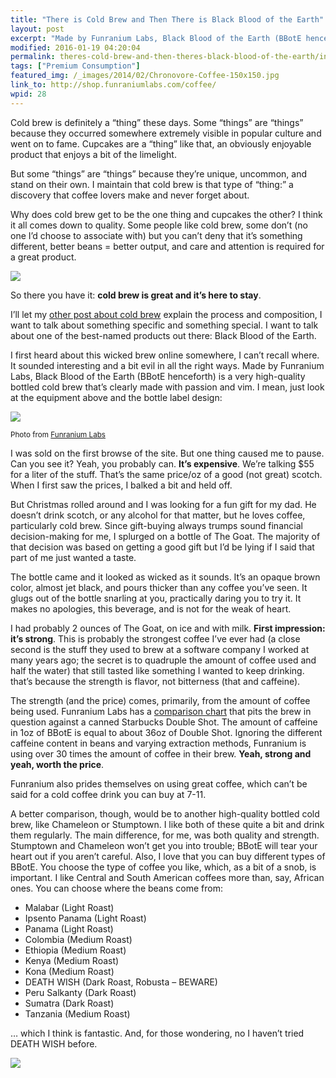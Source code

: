 ```yaml
---
title: "There is Cold Brew and Then There is Black Blood of the Earth"
layout: post
excerpt: "Made by Funranium Labs, Black Blood of the Earth (BBotE henceforth) is a very high-quality bottled cold brew that’s clearly made with passion and vim."
modified: 2016-01-19 04:20:04
permalink: theres-cold-brew-and-then-theres-black-blood-of-the-earth/index.html
tags: ["Premium Consumption"]
featured_img: /_images/2014/02/Chronovore-Coffee-150x150.jpg
link_to: http://shop.funraniumlabs.com/coffee/
wpid: 28
---
```



Cold brew is definitely a “thing” these days. Some “things” are “things” because they occurred somewhere extremely visible in popular culture and went on to fame. Cupcakes are a “thing” like that, an obviously enjoyable product that enjoys a bit of the limelight.

But some “things” are “things” because they’re unique, uncommon, and stand on their own. I maintain that cold brew is that type of “thing:” a discovery that coffee lovers make and never forget about.

Why does cold brew get to be the one thing and cupcakes the other? I think it all comes down to quality. Some people like cold brew, some don’t (no one I’d choose to associate with) but you can’t deny that it’s something different, better beans = better output, and care and attention is required for a great product.

![](/_images/2014/02/Chronovore-Coffee.jpg)

So there you have it: **cold brew is great and it’s here to stay**.

I’ll let my [other post about cold brew](/coldbrew-i-always-want-it-in-my-mouth/) explain the process and composition, I want to talk about something specific and something special. I want to talk about one of the best-named products out there: Black Blood of the Earth.

I first heard about this wicked brew online somewhere, I can’t recall where. It sounded interesting and a bit evil in all the right ways. Made by Funranium Labs, Black Blood of the Earth (BBotE henceforth) is a very high-quality bottled cold brew that’s clearly made with passion and vim. I mean, just look at the equipment above and the bottle label design:

![](/_images/2014/02/goat-883x1024-e1419609642191.jpg)

<small>Photo from [Funranium Labs](http://www.funraniumlabs.com/)</small>

I was sold on the first browse of the site. But one thing caused me to pause. Can you see it? Yeah, you probably can. **It’s expensive**. We’re talking $55 for a liter of the stuff. That’s the same price/oz of a good (not great) scotch. When I first saw the prices, I balked a bit and held off.

But Christmas rolled around and I was looking for a fun gift for my dad. He doesn’t drink scotch, or any alcohol for that matter, but he loves coffee, particularly cold brew. Since gift-buying always trumps sound financial decision-making for me, I splurged on a bottle of The Goat. The majority of that decision was based on getting a good gift but I’d be lying if I said that part of me just wanted a taste.

The bottle came and it looked as wicked as it sounds. It’s an opaque brown color, almost jet black, and pours thicker than any coffee you’ve seen. It glugs out of the bottle snarling at you, practically daring you to try it. It makes no apologies, this beverage, and is not for the weak of heart.

I had probably 2 ounces of The Goat, on ice and with milk. **First impression: it’s strong**. This is probably the strongest coffee I’ve ever had (a close second is the stuff they used to brew at a software company I worked at many years ago; the secret is to quadruple the amount of coffee used and half the water) that still tasted like something I wanted to keep drinking. that’s because the strength is flavor, not bitterness (that and caffeine).

The strength (and the price) comes, primarily, from the amount of coffee being used. Funranium Labs has a [comparison chart](http://www.funraniumlabs.com/the-black-blood-of-the-earth/bbote-vs-coffee) that pits the brew in question against a canned Starbucks Double Shot. The amount of caffeine in 1oz of BBotE is equal to about 36oz of Double Shot. Ignoring the different caffeine content in beans and varying extraction methods, Funranium is using over 30 times the amount of coffee in their brew. **Yeah, strong and yeah, worth the price**.

Funranium also prides themselves on using great coffee, which can’t be said for a cold coffee drink you can buy at 7-11.

A better comparison, though, would be to another high-quality bottled cold brew, like Chameleon or Stumptown. I like both of these quite a bit and drink them regularly. The main difference, for me, was both quality and strength. Stumptown and Chameleon won’t get you into trouble; BBotE will tear your heart out if you aren’t careful. Also, I love that you can buy different types of BBotE. You choose the type of coffee you like, which, as a bit of a snob, is important. I like Central and South American coffees more than, say, African ones. You can choose where the beans come from:

- Malabar (Light Roast)
- Ipsento Panama (Light Roast)
- Panama (Light Roast)
- Colombia (Medium Roast)
- Ethiopia (Medium Roast)
- Kenya (Medium Roast)
- Kona (Medium Roast)
- DEATH WISH (Dark Roast, Robusta – BEWARE)
- Peru Salkanty (Dark Roast)
- Sumatra (Dark Roast)
- Tanzania (Medium Roast)

… which I think is fantastic. And, for those wondering, no I haven’t tried DEATH WISH before.

![](/_images/2015/02/pc_logo_023.png)
